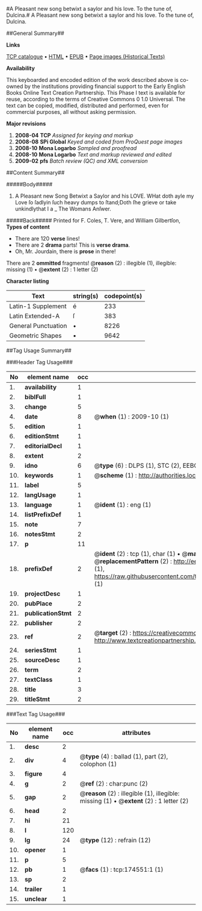 #A Pleasant new song betwixt a saylor and his love. To the tune of, Dulcina.#
A Pleasant new song betwixt a saylor and his love. To the tune of, Dulcina.

##General Summary##

**Links**

[TCP catalogue](http://www.ota.ox.ac.uk/tcp/)  • 
[HTML](http://tei.it.ox.ac.uk/tcp/Texts-HTML/free/B04/B04732.html)  • 
[EPUB](http://tei.it.ox.ac.uk/tcp/Texts-EPUB/free/B04/B04732.epub) • 
[Page images (Historical Texts)](https://data.historicaltexts.jisc.ac.uk/view?pubId=eebo-47012583e&pageId=eebo-47012583e-174551-1)

**Availability**

This keyboarded and encoded edition of the
	       work described above is co-owned by the institutions
	       providing financial support to the Early English Books
	       Online Text Creation Partnership. This Phase I text is
	       available for reuse, according to the terms of Creative
	       Commons 0 1.0 Universal. The text can be copied,
	       modified, distributed and performed, even for
	       commercial purposes, all without asking permission.

**Major revisions**

1. __2008-04__ __TCP__ *Assigned for keying and markup*
1. __2008-08__ __SPi Global__ *Keyed and coded from ProQuest page images*
1. __2008-10__ __Mona Logarbo__ *Sampled and proofread*
1. __2008-10__ __Mona Logarbo__ *Text and markup reviewed and edited*
1. __2009-02__ __pfs__ *Batch review (QC) and XML conversion*

##Content Summary##

#####Body#####

1. A Pleasant new Song Betwixt a Saylor and his LOVE.
WHat doth ayle my Love ſo ſadlyin ſuch heavy dumps to ſtand;Doth ſhe grieve or take unkindlythat I a
    _ The Womans Anſwer.

#####Back#####
Printed for F. Coles, T. Vere, and William Gilbertſon,
**Types of content**

  * There are 120 **verse** lines!
  * There are 2 **drama** parts! This is **verse drama**.
  * Oh, Mr. Jourdain, there is **prose** in there!

There are 2 **ommitted** fragments! 
 @__reason__ (2) : illegible (1), illegible: missing (1)  •  @__extent__ (2) : 1 letter (2)

**Character listing**


|Text|string(s)|codepoint(s)|
|---|---|---|
|Latin-1 Supplement|é|233|
|Latin Extended-A|ſ|383|
|General Punctuation|•|8226|
|Geometric Shapes|▪|9642|

##Tag Usage Summary##

###Header Tag Usage###

|No|element name|occ|attributes|
|---|---|---|---|
|1.|__availability__|1||
|2.|__biblFull__|1||
|3.|__change__|5||
|4.|__date__|8| @__when__ (1) : 2009-10 (1)|
|5.|__edition__|1||
|6.|__editionStmt__|1||
|7.|__editorialDecl__|1||
|8.|__extent__|2||
|9.|__idno__|6| @__type__ (6) : DLPS (1), STC (2), EEBO-CITATION (1), OCLC (1), VID (1)|
|10.|__keywords__|1| @__scheme__ (1) : http://authorities.loc.gov/ (1)|
|11.|__label__|5||
|12.|__langUsage__|1||
|13.|__language__|1| @__ident__ (1) : eng (1)|
|14.|__listPrefixDef__|1||
|15.|__note__|7||
|16.|__notesStmt__|2||
|17.|__p__|11||
|18.|__prefixDef__|2| @__ident__ (2) : tcp (1), char (1)  •  @__matchPattern__ (2) : ([0-9\-]+):([0-9IVX]+) (1), (.+) (1)  •  @__replacementPattern__ (2) : http://eebo.chadwyck.com/downloadtiff?vid=$1&page=$2 (1), https://raw.githubusercontent.com/textcreationpartnership/Texts/master/tcpchars.xml#$1 (1)|
|19.|__projectDesc__|1||
|20.|__pubPlace__|2||
|21.|__publicationStmt__|2||
|22.|__publisher__|2||
|23.|__ref__|2| @__target__ (2) : https://creativecommons.org/publicdomain/zero/1.0/ (1), http://www.textcreationpartnership.org/docs/. (1)|
|24.|__seriesStmt__|1||
|25.|__sourceDesc__|1||
|26.|__term__|2||
|27.|__textClass__|1||
|28.|__title__|3||
|29.|__titleStmt__|2||


###Text Tag Usage###

|No|element name|occ|attributes|
|---|---|---|---|
|1.|__desc__|2||
|2.|__div__|4| @__type__ (4) : ballad (1), part (2), colophon (1)|
|3.|__figure__|4||
|4.|__g__|2| @__ref__ (2) : char:punc (2)|
|5.|__gap__|2| @__reason__ (2) : illegible (1), illegible: missing (1)  •  @__extent__ (2) : 1 letter (2)|
|6.|__head__|2||
|7.|__hi__|21||
|8.|__l__|120||
|9.|__lg__|24| @__type__ (12) : refrain (12)|
|10.|__opener__|1||
|11.|__p__|5||
|12.|__pb__|1| @__facs__ (1) : tcp:174551:1 (1)|
|13.|__sp__|2||
|14.|__trailer__|1||
|15.|__unclear__|1||
